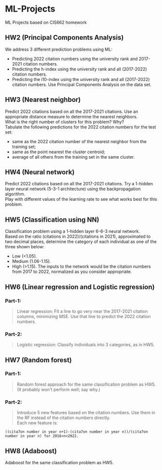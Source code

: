 # ML-Projects
ML Projects based on CIS662 homework

## HW2 (Principal Components Analysis)
We address 3 different prediction problems using ML:
* Predicting 2022 citation numbers using the university rank and 2017-2021 citation numbers.
* Predicting the h-index using the university rank and all (2017-2022) citation numbers.
* Predicting the i10-index using the university rank and all (2017-2022) citation numbers.
Use Principal Components Analysis on the data set.

## HW3 (Nearest neighbor)
Predict 2022 citations based on all the 2017-2021 citations. Use an appropriate distance measure to determine the nearest neighbors.  
What is the right number of clusters for this problem? Why?  
Tabulate the following predictions for the 2022 citation numbers for the test set:
* same as the 2022 citation number of the nearest neighbor from the training set;
* same as the point nearest the cluster centroid;
* average of all others from the training set in the same cluster.

## HW4 (Neural network)
Predict 2022 citations based on all the 2017-2021 citations. Try a 1-hidden layer neural network (5-3-1 architecture) using the backpropagation algorithm.  
Play with different values of the learning rate to see what works best for this problem.

## HW5 (Classification using NN)
Classification problem using a 1-hidden layer 6-6-3 neural network.  
Based on the ratio (citations in 2022)/(citations in 2021), approximated to two decimal places, determine the category of each individual as one of the three shown below:
* Low (<1.05).
* Medium (1.06-1.15).
* High (>1.15).
The inputs to the network would be the citation numbers from 2017 to 2022, normalized as you consider appropriate.

## HW6 (Linear regression and Logistic regression)
### Part-1:
> Linear regression: Fit a line to go very near the 2017-2021 citation columns, minimizing MSE. Use that line to predict the 2022 citation numbers.  
### Part-2:
> Logistic regression: Classify individuals into 3 categories, as in HW5.

## HW7 (Random forest)
### Part-1:
> Random forest approach for the same classification problem as HW5. (It probably won't perform well; say why.)
### Part-2:
> Introduce 5 new features based on the citation numbers. Use them in the RF instead of the citation numbers directly.  
> Each new feature is:
```
((cita7on number in year n+1)-(cita7on number in year n))/(cita7on number in year n) for 2016<n<2022.
```

## HW8 (Adaboost)
Adaboost for the same classification problem as HW5.

